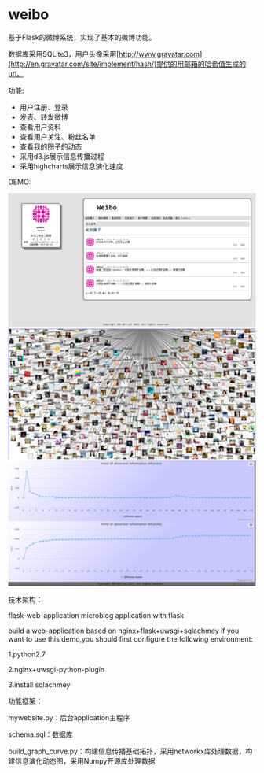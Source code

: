 weibo
========

基于Flask的微博系统，实现了基本的微博功能。

数据库采用SQLite3，用户头像采用[http://www.gravatar.com](http://en.gravatar.com/site/implement/hash/)提供的用邮箱的哈希值生成的url。

功能:

* 用户注册、登录
* 发表、转发微博
* 查看用户资料
* 查看用户关注、粉丝名单
* 查看我的圈子的动态
* 采用d3.js展示信息传播过程
* 采用highcharts展示信息演化速度

DEMO:

<img src="images/img1.png" alt="img1">
<img src="images/img2.png" alt="img2">
<img src="images/image3.png" alt="img3">

技术架构：

flask-web-application
microblog application with flask

build a web-application based on nginx+flask+uwsgi+sqlachmey if you want to use this demo,you should first configure the following environment:

1.python2.7

2.nginx+uwsgi-python-plugin

3.install sqlachmey

功能框架：

mywebsite.py：后台application主程序

schema.sql：数据库

build_graph_curve.py：构建信息传播基础拓扑，采用networkx库处理数据，构建信息演化动态图，采用Numpy开源库处理数据
